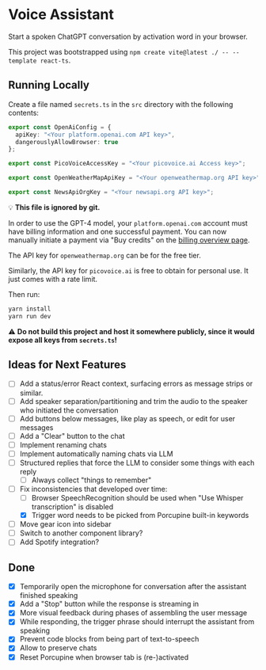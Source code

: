 # Voice Assistant

Start a spoken ChatGPT conversation by activation word in your browser.

This project was bootstrapped using `npm create vite@latest ./ -- --template react-ts`.

## Running Locally

Create a file named `secrets.ts` in the `src` directory with the following contents:

```typescript
export const OpenAiConfig = {
  apiKey: "<Your platform.openai.com API key>",
  dangerouslyAllowBrowser: true
};

export const PicoVoiceAccessKey = "<Your picovoice.ai Access key>";

export const OpenWeatherMapApiKey = "<Your openweathermap.org API key>";

export const NewsApiOrgKey = "<Your newsapi.org API key>";
```

:bulb: **This file is ignored by git.**

In order to use the GPT-4 model, your `platform.openai.com` account must have billing information and one successful payment.
You can now manually initiate a payment via "Buy credits" on the [billing overview page](https://platform.openai.com/account/billing/overview).

The API key for `openweathermap.org` can be for the free tier.

Similarly, the API key for `picovoice.ai` is free to obtain for personal use.
It just comes with a rate limit. 

Then run:

```bash
yarn install
yarn run dev
```

:warning: **Do not build this project and host it somewhere publicly, since it would expose all keys from `secrets.ts`!**

## Ideas for Next Features

- [ ] Add a status/error React context, surfacing errors as message strips or similar.
- [ ] Add speaker separation/partitioning and trim the audio to the speaker who initiated the conversation
- [ ] Add buttons below messages, like play as speech, or edit for user messages
- [ ] Add a "Clear" button to the chat
- [ ] Implement renaming chats
- [ ] Implement automatically naming chats via LLM
- [ ] Structured replies that force the LLM to consider some things with each reply
  - [ ] Always collect "things to remember"
- [ ] Fix inconsistencies that developed over time:
  - [ ] Browser SpeechRecognition should be used when "Use Whisper transcription" is disabled
  - [x] Trigger word needs to be picked from Porcupine built-in keywords
- [ ] Move gear icon into sidebar
- [ ] Switch to another component library?
- [ ] Add Spotify integration?

## Done

- [x] Temporarily open the microphone for conversation after the assistant finished speaking
- [x] Add a "Stop" button while the response is streaming in
- [x] More visual feedback during phases of assembling the user message
- [x] While responding, the trigger phrase should interrupt the assistant from speaking
- [x] Prevent code blocks from being part of text-to-speech
- [x] Allow to preserve chats
- [x] Reset Porcupine when browser tab is (re-)activated
